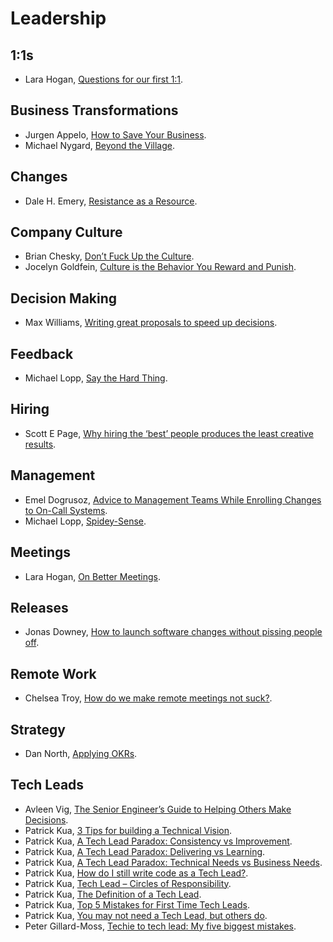 # Leadership

## 1:1s

- Lara Hogan, [Questions for our first 1:1](https://larahogan.me/blog/first-one-on-one-questions/).

## Business Transformations

- Jurgen Appelo, [How to Save Your Business](http://noop.nl/2016/04/how-to-save-your-business.html).
- Michael Nygard, [Beyond the Village](http://www.michaelnygard.com/blog/2008/07/beyond-the-village/).

## Changes

- Dale H. Emery, [Resistance as a Resource](http://dhemery.com/articles/resistance_as_a_resource/).

## Company Culture

- Brian Chesky, [Don’t Fuck Up the Culture](https://medium.com/@bchesky/dont-fuck-up-the-culture-597cde9ee9d4#.ol8414xuy).
- Jocelyn Goldfein, [Culture is the Behavior You Reward and Punish](https://jocelyngoldfein.com/culture-is-the-behavior-you-reward-and-punish-7e8e75c6543e).

## Decision Making

- Max Williams, [Writing great proposals to speed up decisions](https://medium.com/@maxthelion/writing-proposals-to-speed-up-decisions-8a13d4122649).

## Feedback

- Michael Lopp, [Say the Hard Thing](http://randsinrepose.com/archives/say-the-hard-thing/).

## Hiring

- Scott E Page, [Why hiring the ‘best’ people produces the least creative results](https://aeon.co/ideas/why-hiring-the-best-people-produces-the-least-creative-results).

## Management

- Emel Dogrusoz, [Advice to Management Teams While Enrolling Changes to On-Call Systems](https://thenewstack.io/advice-management-teams-enrolling-changes-on-call-systems/).
- Michael Lopp, [Spidey-Sense](https://randsinrepose.com/archives/spidey-sense/).

## Meetings

- Lara Hogan, [On Better Meetings](https://larahogan.me/blog/better-meetings/).

## Releases

- Jonas Downey, [How to launch software changes without pissing people off](https://m.signalvnoise.com/how-to-launch-software-changes-without-pissing-people-off-cf79dce64630).

## Remote Work

- Chelsea Troy, [How do we make remote meetings not suck?](https://chelseatroy.com/2018/04/05/how-do-we-make-remote-meetings-not-suck/).

## Strategy

- Dan North, [Applying OKRs](https://dannorth.net/2017/05/01/applying-okrs/).

## Tech Leads

- Avleen Vig, [The Senior Engineer’s Guide to Helping Others Make Decisions](http://silverwraith.com/blog/2017/10/the-senior-engineers-guide-to-helping-others-make-decisions/).
- Patrick Kua, [3 Tips for building a Technical Vision](https://www.thekua.com/atwork/2016/03/3-tips-for-building-a-technical-vision/).
- Patrick Kua, [A Tech Lead Paradox: Consistency vs Improvement](https://www.thekua.com/atwork/2014/11/a-tech-lead-paradox-consistency-vs-improvement/).
- Patrick Kua, [A Tech Lead Paradox: Delivering vs Learning](https://www.thekua.com/atwork/2014/11/a-tech-lead-paradox-delivering-vs-learning/).
- Patrick Kua, [A Tech Lead Paradox: Technical Needs vs Business Needs](https://www.thekua.com/atwork/2014/12/a-tech-lead-paradox-technical-needs-vs-business-needs/).
- Patrick Kua, [How do I still write code as a Tech Lead?](https://www.thekua.com/atwork/2014/11/how-do-i-still-write-code-as-a-tech-lead/).
- Patrick Kua, [Tech Lead – Circles of Responsibility](https://www.thekua.com/atwork/2015/06/tech-lead-circles-of-responsibility/).
- Patrick Kua, [The Definition of a Tech Lead](https://www.thekua.com/atwork/2014/11/the-definition-of-a-tech-lead/).
- Patrick Kua, [Top 5 Mistakes for First Time Tech Leads](https://www.thekua.com/atwork/2014/10/top-5-mistakes-for-first-time-tech-leads/).
- Patrick Kua, [You may not need a Tech Lead, but others do](https://www.thekua.com/atwork/2016/12/you-may-not-need-a-tech-lead-but-others-do/).
- Peter Gillard-Moss, [Techie to tech lead: My five biggest mistakes](https://www.thoughtworks.com/insights/blog/techie-tech-lead-my-5-biggest-mistakes).
